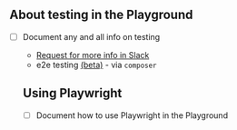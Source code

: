 ## About testing in the Playground
- [ ] Document any and all info on testing
  - [Request for more info in Slack](https://wordpress.slack.com/archives/C04EWKGDJ0K/p1712599097498159)
  - e2e testing [(beta)](https://github.com/reimic/blueprints-library/tree/new-e2e) - via `composer` 

  ## Using Playwright
  - [ ] Document how to use Playwright in the Playground